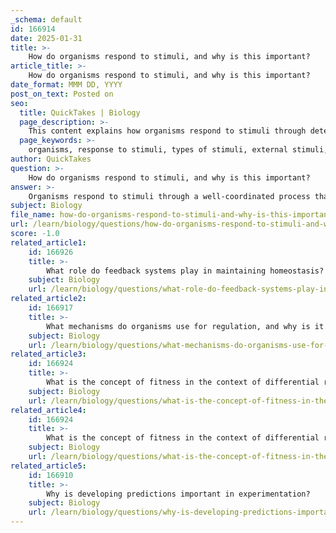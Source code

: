 ```yaml
---
_schema: default
id: 166914
date: 2025-01-31
title: >-
    How do organisms respond to stimuli, and why is this important?
article_title: >-
    How do organisms respond to stimuli, and why is this important?
date_format: MMM DD, YYYY
post_on_text: Posted on
seo:
  title: QuickTakes | Biology
  page_description: >-
    This content explains how organisms respond to stimuli through detection, integration, and response mechanisms, highlighting the importance of these processes for survival, homeostasis, and adaptation.
  page_keywords: >-
    organisms, response to stimuli, types of stimuli, external stimuli, internal stimuli, detection, integration, response mechanism, survival, homeostasis, adaptation, phototropism, thigmotropism, chemotaxis, nervous system, receptors
author: QuickTakes
question: >-
    How do organisms respond to stimuli, and why is this important?
answer: >-
    Organisms respond to stimuli through a well-coordinated process that involves detection, integration, and response. This ability is a fundamental characteristic of life and is crucial for survival. Here’s a detailed overview of how this process works:\n\n### Types of Stimuli\nOrganisms can respond to a variety of stimuli, which can be classified into two main categories:\n1. **External Stimuli**: These include environmental changes such as light, sound, temperature, and touch.\n2. **Internal Stimuli**: These involve physiological changes within the organism, such as hunger, thirst, or changes in body temperature.\n\n### Mechanism of Response\n1. **Detection**: Organisms possess specialized receptors that detect specific stimuli. For example, photoreceptors detect light, while nociceptors signal potential threats through pain. The presence of appropriate receptors is essential for an organism to respond to particular stimuli.\n   \n2. **Integration**: Once a stimulus is detected, the information is processed and integrated within the organism's nervous system or other regulatory systems. This step involves assessing the significance of the stimulus and determining an appropriate response.\n\n3. **Response**: The final step is the execution of a response, which can vary widely among different organisms. For instance:\n   - **Animals**: They may exhibit rapid responses such as fleeing from danger or moving toward food.\n   - **Plants**: They can respond more slowly, such as bending toward a light source (phototropism) or closing leaves in response to touch (thigmotropism).\n   - **Microorganisms**: Bacteria can move toward or away from chemicals (chemotaxis) or light (phototaxis).\n\n### Importance of Responding to Stimuli\nThe ability to respond to stimuli is vital for several reasons:\n- **Survival**: Quick responses to harmful stimuli (like predators or environmental hazards) enhance an organism's chances of survival.\n- **Homeostasis**: Organisms must maintain internal stability (homeostasis) despite external changes. For example, responding to temperature changes helps regulate body temperature.\n- **Adaptation**: Responses to stimuli can lead to behavioral changes that promote adaptation to the environment, which is essential for long-term survival and evolution.\n\nIn summary, the response to stimuli is a complex process that involves detection through specialized receptors, coordination of various body systems, and execution of a response that enhances the organism's chances of survival. This ability to respond effectively to both internal and external stimuli is a hallmark of living organisms and plays a crucial role in their overall functioning and adaptation.
subject: Biology
file_name: how-do-organisms-respond-to-stimuli-and-why-is-this-important.md
url: /learn/biology/questions/how-do-organisms-respond-to-stimuli-and-why-is-this-important
score: -1.0
related_article1:
    id: 166926
    title: >-
        What role do feedback systems play in maintaining homeostasis?
    subject: Biology
    url: /learn/biology/questions/what-role-do-feedback-systems-play-in-maintaining-homeostasis
related_article2:
    id: 166917
    title: >-
        What mechanisms do organisms use for regulation, and why is it important for their function?
    subject: Biology
    url: /learn/biology/questions/what-mechanisms-do-organisms-use-for-regulation-and-why-is-it-important-for-their-function
related_article3:
    id: 166924
    title: >-
        What is the concept of fitness in the context of differential reproductive success?
    subject: Biology
    url: /learn/biology/questions/what-is-the-concept-of-fitness-in-the-context-of-differential-reproductive-success
related_article4:
    id: 166924
    title: >-
        What is the concept of fitness in the context of differential reproductive success?
    subject: Biology
    url: /learn/biology/questions/what-is-the-concept-of-fitness-in-the-context-of-differential-reproductive-success
related_article5:
    id: 166910
    title: >-
        Why is developing predictions important in experimentation?
    subject: Biology
    url: /learn/biology/questions/why-is-developing-predictions-important-in-experimentation
---
```


&nbsp;